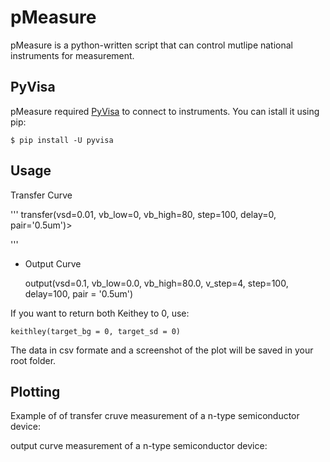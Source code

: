 # pMeasure
pMeasure is a python-written script that can control mutlipe national instruments for measurement.

## PyVisa
pMeasure required [PyVisa](https://pyvisa.readthedocs.io/en/stable/) to connect to instruments.
You can istall it using pip:

	$ pip install -U pyvisa

## Usage

Transfer Curve

'''	
transfer(vsd=0.01, vb_low=0, vb_high=80, step=100, delay=0, pair='0.5um')>

'''

* Output Curve

	output(vsd=0.1, vb_low=0.0, vb_high=80.0, v_step=4, step=100, delay=100, pair = '0.5um')

If you want to return both Keithey to 0, use:

	keithley(target_bg = 0, target_sd = 0)


The data in csv formate and a screenshot of the plot will be saved in your root folder.


## Plotting


Example of of transfer cruve measurement of a n-type semiconductor device:







output curve measurement of a n-type semiconductor device:






